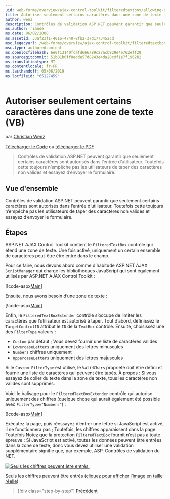 ```yaml
---
uid: web-forms/overview/ajax-control-toolkit/filteredtextbox/allowing-only-certain-characters-in-a-text-box-vb
title: Autoriser seulement certains caractères dans une zone de texte (VB) | Microsoft Docs
author: wenz
description: Contrôles de validation ASP.NET peuvent garantir que seulement certains caractères sont autorisés dans l’entrée d’utilisateur. Toutefois cela toujours n’empêche pas les utilisateurs de taper non valides...
ms.author: riande
ms.date: 06/02/2008
ms.assetid: 33af23f1-4016-4740-8fb2-37d1773452cd
msc.legacyurl: /web-forms/overview/ajax-control-toolkit/filteredtextbox/allowing-only-certain-characters-in-a-text-box-vb
msc.type: authoredcontent
ms.openlocfilehash: 6e0f13140fcafd666a89c27acb829e4e762eff29
ms.sourcegitcommit: 51b01b6ff8edde57d8243e4da28c9f1e7f1962b2
ms.translationtype: MT
ms.contentlocale: fr-FR
ms.lasthandoff: 05/06/2019
ms.locfileid: "65127459"
---
```

# <a name="allowing-only-certain-characters-in-a-text-box-vb"></a>Autoriser seulement certains caractères dans une zone de texte (VB)

par [Christian Wenz](https://github.com/wenz)

[Télécharger le Code](http://download.microsoft.com/download/4/c/2/4c2def7a-0d23-4055-91f9-1f18504167d7/FilteredTextBox0.vb.zip) ou [télécharger le PDF](http://download.microsoft.com/download/b/6/a/b6ae89ee-df69-4c87-9bfb-ad1eb2b23373/filteredtextbox0VB.pdf)

> Contrôles de validation ASP.NET peuvent garantir que seulement certains caractères sont autorisés dans l’entrée d’utilisateur. Toutefois cette toujours n’empêche pas les utilisateurs de taper des caractères non valides et essayez d’envoyer le formulaire.

## <a name="overview"></a>Vue d'ensemble

Contrôles de validation ASP.NET peuvent garantir que seulement certains caractères sont autorisés dans l’entrée d’utilisateur. Toutefois cette toujours n’empêche pas les utilisateurs de taper des caractères non valides et essayez d’envoyer le formulaire.

## <a name="steps"></a>Étapes

ASP.NET AJAX Control Toolkit contient le `FilteredTextBox` contrôle qui étend une zone de texte. Une fois activé, uniquement un certain ensemble de caractères peut-être être entré dans le champ.

Pour ce faire, nous devons abord comme d’habitude ASP.NET AJAX `ScriptManager` qui charge les bibliothèques JavaScript qui sont également utilisés par ASP.NET AJAX Control Toolkit :

[!code-aspx[Main](allowing-only-certain-characters-in-a-text-box-vb/samples/sample1.aspx)]

Ensuite, nous avons besoin d’une zone de texte :

[!code-aspx[Main](allowing-only-certain-characters-in-a-text-box-vb/samples/sample2.aspx)]

Enfin, le `FilteredTextBoxExtender` contrôle s’occupe de limiter les caractères que l’utilisateur est autorisé à taper. Tout d’abord, définissez le `TargetControlID` attribut le `ID` de la `TextBox` contrôle. Ensuite, choisissez une des `FilterType` valeurs :

- `Custom` par défaut ; Vous devez fournir une liste de caractères valides
- `LowercaseLetters` uniquement des lettres minuscules
- `Numbers` chiffres uniquement
- `UppercaseLetters` uniquement des lettres majuscules

Si le `Custom FilterType` est utilisé, le `ValidChars` propriété doit être défini et fournir une liste de caractères qui peuvent être tapés. À propos : Si vous essayez de coller du texte dans la zone de texte, tous les caractères non valides sont supprimés.

Voici le balisage pour le `FilteredTextBoxExtender` contrôle qui autorise uniquement des chiffres (quelque chose qui aurait également été possible avec `FilterType="Numbers"`) :

[!code-aspx[Main](allowing-only-certain-characters-in-a-text-box-vb/samples/sample3.aspx)]

Exécutez la page, puis réessayez d’entrer une lettre si JavaScript est activé, il ne fonctionnera pas ; Toutefois, les chiffres apparaissent dans la page. Toutefois Notez que la protection `FilteredTextBox` fournit n’est pas à toute épreuve : Si JavaScript est activé, toutes les données peuvent être entrées dans la zone de texte, donc vous devez utiliser une validation supplémentaire signifie que, par exemple, ASP. Contrôles de validation du NET.

[![Seuls les chiffres peuvent être entrés.](allowing-only-certain-characters-in-a-text-box-vb/_static/image2.png)](allowing-only-certain-characters-in-a-text-box-vb/_static/image1.png)

Seuls les chiffres peuvent être entrés ([cliquez pour afficher l’image en taille réelle](allowing-only-certain-characters-in-a-text-box-vb/_static/image3.png))

> [!div class="step-by-step"]
> [Précédent](allowing-only-certain-characters-in-a-text-box-cs.md)
